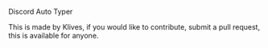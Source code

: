Discord Auto Typer

This is made by Klives, if you would like to contribute, submit a pull request, this is available for anyone.